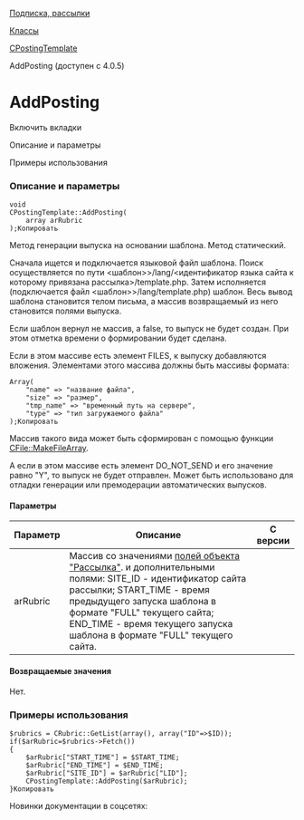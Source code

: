 [Подписка, рассылки](/api_help/subscribe/index.php)

[Классы](/api_help/subscribe/classes/index.php)

[CPostingTemplate](/api_help/subscribe/classes/cpostingtemplate/index.php)

AddPosting (доступен с 4.0.5)

AddPosting
==========

Включить вкладки

Описание и параметры

Примеры использования

### Описание и параметры

```
void
CPostingTemplate::AddPosting(
	array arRubric
);Копировать
```

Метод генерации выпуска на основании шаблона. Метод статический.

Сначала ищется и подключается языковой файл шаблона. Поиск осуществляется по пути <шаблон>>/lang/<идентификатор языка сайта к которому привязана рассылка>/template.php. Затем исполняется (подключается файл <шаблон>>/lang/template.php) шаблон. Весь вывод шаблона становится телом письма, а массив возвращаемый из него становится полями выпуска.

Если шаблон вернул не массив, а false, то выпуск не будет создан. При этом отметка времени о формировании будет сделана.

Если в этом массиве есть элемент FILES, к выпуску добавляются вложения. Элементами этого массива должны быть массивы формата:

```
Array(
	"name" => "название файла",
	"size" => "размер",
	"tmp_name" => "временный путь на сервере",
	"type" => "тип загружаемого файла"
);Копировать
```

Массив такого вида может быть сформирован с помощью функции [CFile::MakeFileArray](/api_help/main/reference/cfile/makefilearray.php).

А если в этом массиве есть элемент DO\_NOT\_SEND и его значение равно "Y", то выпуск не будет отправлен. Может быть использовано для отладки генерации или премодерации автоматических выпусков.

#### Параметры

| Параметр | Описание | C версии |
| --- | --- | --- |
| arRubric | Массив со значениями [полей объекта "Рассылка"](/api_help/subscribe/classes/crubric/crubric.fields.php). и дополнительными полями:   SITE\_ID - идентификатор сайта рассылки;   START\_TIME - время предыдущего запуска шаблона в формате "FULL" текущего сайта;   END\_TIME - время текущего запуска шаблона в формате "FULL" текущего сайта. |  |

#### Возвращаемые значения

Нет.

### Примеры использования

```
$rubrics = CRubric::GetList(array(), array("ID"=>$ID));
if($arRubric=$rubrics->Fetch())
{
	$arRubric["START_TIME"] = $START_TIME;
	$arRubric["END_TIME"] = $END_TIME;
	$arRubric["SITE_ID"] = $arRubric["LID"];
	CPostingTemplate::AddPosting($arRubric);
}Копировать
```

Новинки документации в соцсетях: